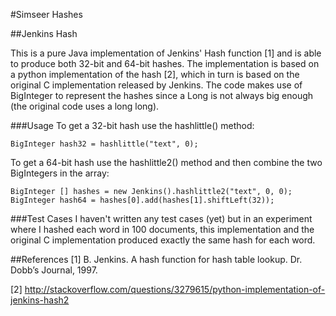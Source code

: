 #Simseer Hashes

##Jenkins Hash

This is a pure Java implementation of Jenkins' Hash function [1] and is able to produce both 32-bit and 64-bit hashes. The implementation is based on a python implementation of the hash [2], which in turn is based on the original C implementation released by Jenkins. The code makes use of BigInteger to represent the hashes since a Long is not always big enough (the original code uses a long long). 

###Usage
To get a 32-bit hash use the hashlittle() method:

`BigInteger hash32 = hashlittle("text", 0);`

To get a 64-bit hash use the hashlittle2() method and then combine the two BigIntegers in the array:

`BigInteger [] hashes = new Jenkins().hashlittle2("text", 0, 0);` 
`BigInteger hash64 = hashes[0].add(hashes[1].shiftLeft(32));`

###Test Cases
I haven't written any test cases (yet) but in an experiment where I hashed each word in 100 documents, this implementation and the original C implementation produced exactly the same hash for each word.

##References
[1] B. Jenkins. A hash function for hash table lookup. Dr. Dobb’s Journal, 1997.

[2] http://stackoverflow.com/questions/3279615/python-implementation-of-jenkins-hash2